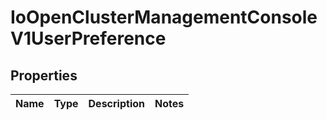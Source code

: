 
# IoOpenClusterManagementConsoleV1UserPreference

## Properties
Name | Type | Description | Notes
------------ | ------------- | ------------- | -------------



